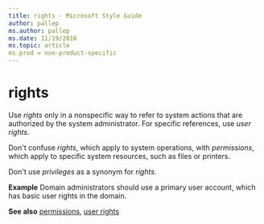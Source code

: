 ```yaml
---
title: rights - Microsoft Style Guide
author: pallep
ms.author: pallep
ms.date: 11/19/2016
ms.topic: article
ms.prod = non-product-specific
---
```


# rights

Use *rights*
only in a nonspecific way to refer to system actions that are
authorized by the system administrator. For specific references, use *user rights*.

Don't confuse *rights*, which apply to system operations, with *permissions*, which apply to specific system resources, such as files or printers.

Don't use *privileges* as a synonym for *rights*.

**Example** Domain administrators should use a primary user account, which has basic user rights in the domain.

**See also** [permissions](/style-guide/a-z-word-list-term-collections/p/permissions), [user rights](/style-guide/a-z-word-list-term-collections/u/user-rights)
